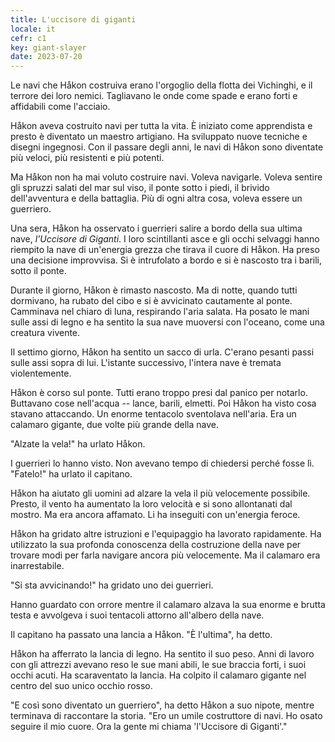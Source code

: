 ```yaml
---
title: L'uccisore di giganti
locale: it
cefr: c1
key: giant-slayer
date: 2023-07-20
---
```


Le navi che Håkon costruiva erano l'orgoglio della flotta dei Vichinghi, e il terrore dei loro nemici. Tagliavano le onde come spade e erano forti e affidabili come l'acciaio.

Håkon aveva costruito navi per tutta la vita. È iniziato come apprendista e presto è diventato un maestro artigiano. Ha sviluppato nuove tecniche e disegni ingegnosi. Con il passare degli anni, le navi di Håkon sono diventate più veloci, più resistenti e più potenti.

Ma Håkon non ha mai voluto costruire navi. Voleva navigarle. Voleva sentire gli spruzzi salati del mar sul viso, il ponte sotto i piedi, il brivido dell'avventura e della battaglia. Più di ogni altra cosa, voleva essere un guerriero.

Una sera, Håkon ha osservato i guerrieri salire a bordo della sua ultima nave, *l'Uccisore di Giganti*. I loro scintillanti asce e gli occhi selvaggi hanno riempito la nave di un'energia grezza che tirava il cuore di Håkon. Ha preso una decisione improvvisa. Si è intrufolato a bordo e si è nascosto tra i barili, sotto il ponte.

Durante il giorno, Håkon è rimasto nascosto. Ma di notte, quando tutti dormivano, ha rubato del cibo e si è avvicinato cautamente al ponte. Camminava nel chiaro di luna, respirando l'aria salata. Ha posato le mani sulle assi di legno e ha sentito la sua nave muoversi con l'oceano, come una creatura vivente.

Il settimo giorno, Håkon ha sentito un sacco di urla. C'erano pesanti passi sulle assi sopra di lui. L'istante successivo, l'intera nave è tremata violentemente.

Håkon è corso sul ponte. Tutti erano troppo presi dal panico per notarlo. Buttavano cose nell'acqua -- lance, barili, elmetti. Poi Håkon ha visto cosa stavano attaccando. Un enorme tentacolo sventolava nell'aria. Era un calamaro gigante, due volte più grande della nave.

"Alzate la vela!" ha urlato Håkon.

I guerrieri lo hanno visto. Non avevano tempo di chiedersi perché fosse lì. "Fatelo!" ha urlato il capitano.

Håkon ha aiutato gli uomini ad alzare la vela il più velocemente possibile. Presto, il vento ha aumentato la loro velocità e si sono allontanati dal mostro. Ma era ancora affamato. Li ha inseguiti con un'energia feroce.

Håkon ha gridato altre istruzioni e l'equipaggio ha lavorato rapidamente. Ha utilizzato la sua profonda conoscenza della costruzione della nave per trovare modi per farla navigare ancora più velocemente. Ma il calamaro era inarrestabile.

"Si sta avvicinando!" ha gridato uno dei guerrieri.

Hanno guardato con orrore mentre il calamaro alzava la sua enorme e brutta testa e avvolgeva i suoi tentacoli attorno all'albero della nave.

Il capitano ha passato una lancia a Håkon. "È l'ultima", ha detto.

Håkon ha afferrato la lancia di legno. Ha sentito il suo peso. Anni di lavoro con gli attrezzi avevano reso le sue mani abili, le sue braccia forti, i suoi occhi acuti. Ha scaraventato la lancia. Ha colpito il calamaro gigante nel centro del suo unico occhio rosso.

"E così sono diventato un guerriero", ha detto Håkon a suo nipote, mentre terminava di raccontare la storia. "Ero un umile costruttore di navi. Ho osato seguire il mio cuore. Ora la gente mi chiama 'l'Uccisore di Giganti'."